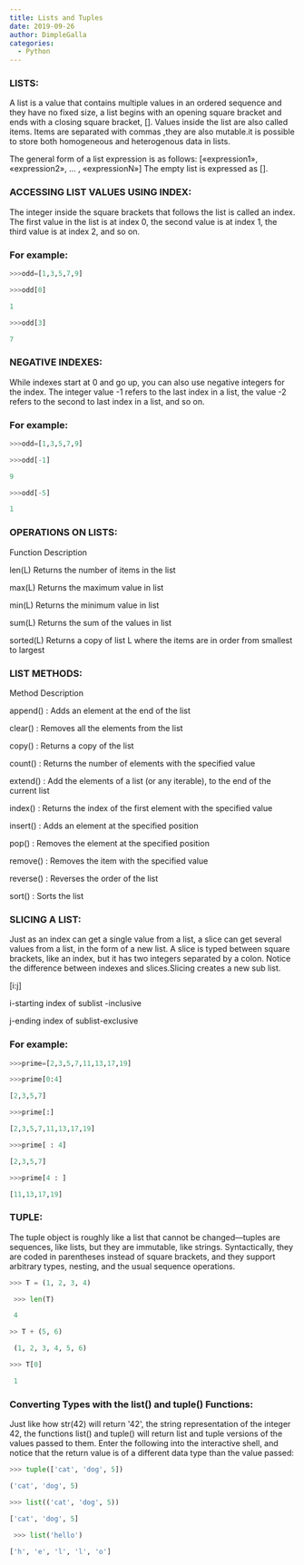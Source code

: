 ```yaml
---
title: Lists and Tuples
date: 2019-09-26
author: DimpleGalla
categories:
  - Python
---
```




### LISTS:   

 A list is a value that contains multiple values in an ordered sequence and they have no fixed size, a list begins with an opening square bracket and ends with a closing square bracket, []. Values inside the list are also called items. Items are separated with commas ,they are also mutable.it is possible to store both homogeneous and heterogenous data in lists.

The general form of a list expression is as follows: [«expression1», «expression2», ... , «expressionN»] The empty list is expressed as [].

### ACCESSING LIST VALUES USING INDEX:

The integer inside the square brackets that follows the list is called an index. The first value in the list is at index 0, the second value is at index 1, the third value is at index 2, and so on.

### For example:     
```python
>>>odd=[1,3,5,7,9] 

>>>odd[0]

1

>>>odd[3]

7
```
### NEGATIVE INDEXES:

While indexes start at 0 and go up, you can also use negative integers for the index. The integer value -1 refers to the last index in a list, the value -2 refers to the second to last index in a list, and so on. 

### For example:
```python
>>>odd=[1,3,5,7,9]

>>>odd[-1]

9

>>>odd[-5]

1

```
### OPERATIONS ON LISTS:

Function                                   Description

 len(L)                                        Returns the number of items in the list

 max(L)                                      Returns the maximum value in list 

 min(L)                                       Returns the minimum value in list

 sum(L)                                      Returns the sum of the values in list 

 sorted(L)                                               Returns a copy of list L where the items are in order from smallest to largest    

### LIST METHODS:

       

Method	Description

append()        :   Adds an element at the end of the list

clear()         :   Removes all the elements from the list

copy()          :   Returns a copy of the list

count()         :   Returns the number of elements with the specified value

extend()        :   Add the elements of a list (or any iterable), to the end of the current list

index()         :   Returns the index of the first element with the specified value

insert()        :   Adds an element at the specified position

pop()           :   Removes the element at the specified position

remove()        :   Removes the item with the specified value

reverse()       :   Reverses the order of the list

sort()          :   Sorts the list



### SLICING A LIST:

Just as an index can get a single value from a list, a slice can get several values from a list, in the form of a new list. A slice is typed between square brackets, like an index, but it has two integers separated by a colon. Notice the difference between indexes and slices.Slicing creates a new sub list.

[i:j]

i-starting index of sublist -inclusive

j-ending index of sublist-exclusive

### For example:
```python
>>>prime=[2,3,5,7,11,13,17,19]

>>>prime[0:4]

[2,3,5,7]

>>>prime[:]

[2,3,5,7,11,13,17,19]

>>>prime[ : 4]

[2,3,5,7]

>>>prime[4 : ]

[11,13,17,19]
```


### TUPLE:

The tuple object is roughly like a list that cannot be changed—tuples are sequences, like lists, but they are immutable, like strings. Syntactically, they are coded in parentheses instead of square brackets, and they support arbitrary types, nesting, and the usual sequence operations.


```python
>>> T = (1, 2, 3, 4)

 >>> len(T) 

 4

>> T + (5, 6)

 (1, 2, 3, 4, 5, 6)

>>> T[0] 

 1
```
### Converting Types with the list() and tuple() Functions:

 Just like how str(42) will return '42', the string representation of the integer 42, the functions list() and tuple() will return list and tuple versions of the values passed to them. Enter the following into the interactive shell, and notice that the return value is of a different data type than the value passed:
```python
>>> tuple(['cat', 'dog', 5]) 

('cat', 'dog', 5) 

>>> list(('cat', 'dog', 5)) 

['cat', 'dog', 5]

 >>> list('hello') 

['h', 'e', 'l', 'l', 'o']

```